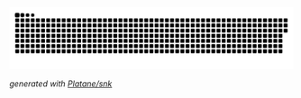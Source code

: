 <picture>
  <source media="(prefers-color-scheme: dark)" srcset="https://raw.githubusercontent.com/jakub-pomykala/jakub-pomykala/main/github-contribution-grid-snake-dark.svg">
  <source media="(prefers-color-scheme: light)" srcset="https://raw.githubusercontent.com/jakub-pomykala/jakub-pomykala/main/github-contribution-grid-snake.svg">
  <img alt="github contribution grid snake animation" src="https://raw.githubusercontent.com/jakub-pomykala/jakub-pomykala/main/github-contribution-grid-snake.svg">
</picture>

_generated with [Platane/snk](https://github.com/Platane/snk)_
